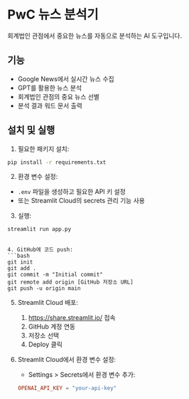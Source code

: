 # PwC 뉴스 분석기

회계법인 관점에서 중요한 뉴스를 자동으로 분석하는 AI 도구입니다.

## 기능
- Google News에서 실시간 뉴스 수집
- GPT를 활용한 뉴스 분석
- 회계법인 관점의 중요 뉴스 선별
- 분석 결과 워드 문서 출력

## 설치 및 실행
1. 필요한 패키지 설치:
```bash
pip install -r requirements.txt
```

2. 환경 변수 설정:
- `.env` 파일을 생성하고 필요한 API 키 설정
- 또는 Streamlit Cloud의 secrets 관리 기능 사용

3. 실행:
```bash
streamlit run app.py
```
```

4. GitHub에 코드 push:
```bash
git init
git add .
git commit -m "Initial commit"
git remote add origin [GitHub 저장소 URL]
git push -u origin main
```

5. Streamlit Cloud 배포:
   1. https://share.streamlit.io/ 접속
   2. GitHub 계정 연동
   3. 저장소 선택
   4. Deploy 클릭

6. Streamlit Cloud에서 환경 변수 설정:
   - Settings > Secrets에서 환경 변수 추가:
   ```toml
   OPENAI_API_KEY = "your-api-key"
   ```